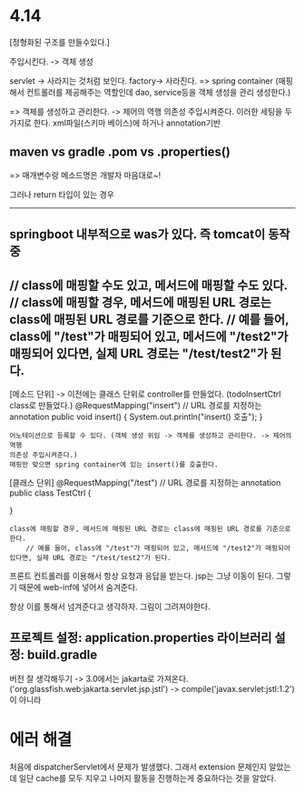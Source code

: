 

# 4.14


[정형화된 구조를 만들수있다.]



주입시킨다. -> 객체 생성


servlet -> 사라지는 것처럼 보인다.
factory-> 사라진다. => spring container (매핑해서 컨트롤러를 제공해주는 역할인데 dao, service등을 객체 생성을 관리 생성한다.)

=> 객체를 생성하고 관리한다. -> 제어의 역행
의존성 주입시켜준다.
이러한 세팅을 두가지로 한다. xml파일(스키마 베이스)에 하거나 annotation기반

maven vs gradle
.pom  vs .properties()
--------------------------
=> 매개변수랑 메소드명은 개발자 마음대로~!

그러나 return 타입이 있는 경우 




--------------------------
springboot 내부적으로 was가 있다. 즉 tomcat이  동작중
--------------------------
// class에 매핑할 수도 있고, 메서드에 매핑할 수도 있다.
 // class에 매핑할 경우, 메서드에 매핑된 URL 경로는 class에 매핑된 URL 경로를 기준으로 한다.
    // 예를 들어, class에 "/test"가 매핑되어 있고, 메서드에 "/test2"가 매핑되어 있다면, 실제 URL 경로는 "/test/test2"가 된다.
--------------------------

[메소드 단위] -> 이전에는 클래스 단위로 controller를 만들었다. (todoInsertCtrl class로 만들었다.)
@RequestMapping("insert") // URL 경로를 지정하는 annotation
public void insert() {
        System.out.println("insert() 호출");
    }
```
어노테이션으로 등록할 수 있다. (객체 생성 위임 -> 객체를 생성하고 관리한다. -> 제어의 역행
의존성 주입시켜준다.)
매핑만 맞으면 spring container에 있는 insert()를 호출한다.
```

[클래스 단위]
@RequestMapping("/test") // URL 경로를 지정하는 annotation
public class TestCtrl {

}

```
class에 매핑할 경우, 메서드에 매핑된 URL 경로는 class에 매핑된 URL 경로를 기준으로 한다.
    // 예를 들어, class에 "/test"가 매핑되어 있고, 메서드에 "/test2"가 매핑되어 있다면, 실제 URL 경로는 "/test/test2"가 된다.
```

프론트 컨트롤러를 이용해서 항상 요청과 응답을 받는다. jsp는 그냥 이동이 된다.
그렇기 때문에 web-inf에 넣어서 숨겨준다.

항상 이를 통해서 넘겨준다고 생각하자. 그림이 그려져야한다.

프로젝트 설정: application.properties
라이브러리 설정: build.gradle     
--------------------------
버전 잘 생각해두기
-> 3.0에서는 jakarta로 가져온다. ('org.glassfish.web:jakarta.servlet.jsp.jstl')
->  compile('javax.servlet:jstl:1.2')이 아니라


# 에러 해결

처음에 dispatcherServlet에서 문제가 발생했다. 그래서 extension 문제인지 알았는데 일단 cache를 모두 지우고 나머지 활동을 진행하는게 중요하다는 것을 알았다.

